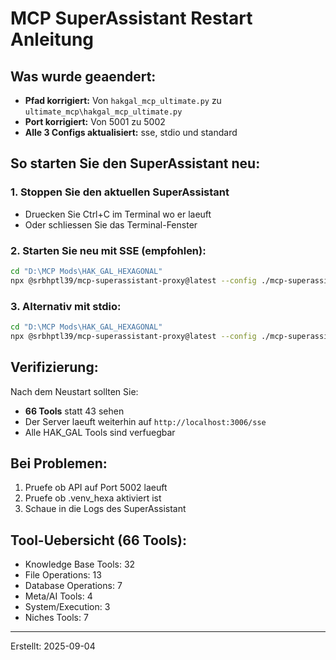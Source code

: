 # MCP SuperAssistant Restart Anleitung

## Was wurde geaendert:
- **Pfad korrigiert:** Von `hakgal_mcp_ultimate.py` zu `ultimate_mcp\hakgal_mcp_ultimate.py`
- **Port korrigiert:** Von 5001 zu 5002
- **Alle 3 Configs aktualisiert:** sse, stdio und standard

## So starten Sie den SuperAssistant neu:

### 1. Stoppen Sie den aktuellen SuperAssistant
- Druecken Sie Ctrl+C im Terminal wo er laeuft
- Oder schliessen Sie das Terminal-Fenster

### 2. Starten Sie neu mit SSE (empfohlen):
```bash
cd "D:\MCP Mods\HAK_GAL_HEXAGONAL"
npx @srbhptl39/mcp-superassistant-proxy@latest --config ./mcp-superassistant.sse.config.json --outputTransport sse
```

### 3. Alternativ mit stdio:
```bash
cd "D:\MCP Mods\HAK_GAL_HEXAGONAL"
npx @srbhptl39/mcp-superassistant-proxy@latest --config ./mcp-superassistant.stdio.config.json --outputTransport streamableHttp
```

## Verifizierung:
Nach dem Neustart sollten Sie:
- **66 Tools** statt 43 sehen
- Der Server laeuft weiterhin auf `http://localhost:3006/sse`
- Alle HAK_GAL Tools sind verfuegbar

## Bei Problemen:
1. Pruefe ob API auf Port 5002 laeuft
2. Pruefe ob .venv_hexa aktiviert ist
3. Schaue in die Logs des SuperAssistant

## Tool-Uebersicht (66 Tools):
- Knowledge Base Tools: 32
- File Operations: 13  
- Database Operations: 7
- Meta/AI Tools: 4
- System/Execution: 3
- Niches Tools: 7

---
Erstellt: 2025-09-04
